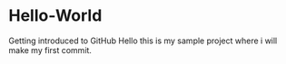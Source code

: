 # Hello-World
Getting introduced to GitHub
Hello this is my sample project where i will make my first commit. 

